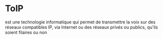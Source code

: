 # ToIP
 est une technologie informatique qui permet de transmettre la voix sur des réseaux compatibles IP, via Internet ou des réseaux privés ou publics, qu'ils soient filaires ou non
